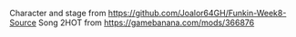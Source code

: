 Character and stage from https://github.com/Joalor64GH/Funkin-Week8-Source
Song 2HOT from https://gamebanana.com/mods/366876
